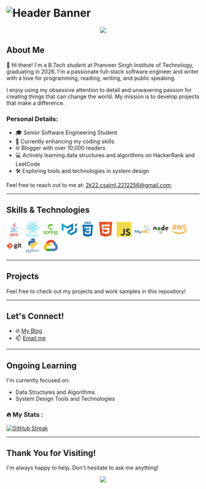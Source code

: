# ![Header Banner](https://via.placeholder.com/1200x200.png?text=Welcome+to+My+GitHub+Profile)

<div id="header" align="center">
  <img src="https://media1.giphy.com/media/HscDLzkO8EOTmgkhQP/giphy.webp?cid=ecf05e47n5tjcyc4ck0tq8lsuffgd30k9w2k4frchigrt28g&ep=v1_gifs_search&rid=giphy.webp&ct=g" width="400"/>
</div>

## About Me

👋 Hi there! I'm a B.Tech student at Pranveer Singh Institute of Technology, graduating in 2026. I'm a passionate full-stack software engineer and writer with a love for programming, reading, writing, and public speaking.

I enjoy using my obsessive attention to detail and unwavering passion for creating things that can change the world. My mission is to develop projects that make a difference.

### Personal Details:
- 🎓 Senior Software Engineering Student
- 🔧 Currently enhancing my coding skills
- 🌐 Blogger with over 10,000 readers
- 💻 Actively learning data structures and algorithms on HackerRank and LeetCode
- 🛠️ Exploring tools and technologies in system design

Feel free to reach out to me at: [2k22.csaiml.2212256@gmail.com](mailto:2k22.csaiml.2212256@gmail.com).

---

## Skills & Technologies
<div>
  <img src="https://github.com/devicons/devicon/blob/master/icons/java/java-original-wordmark.svg" title="Java" alt="Java" width="40" height="40"/>&nbsp;
  <img src="https://github.com/devicons/devicon/blob/master/icons/react/react-original-wordmark.svg" title="React" alt="React" width="40" height="40"/>&nbsp;
  <img src="https://github.com/devicons/devicon/blob/master/icons/spring/spring-original-wordmark.svg" title="Spring" alt="Spring" width="40" height="40"/>&nbsp;
  <img src="https://github.com/devicons/devicon/blob/master/icons/materialui/materialui-original.svg" title="Material UI" alt="Material UI" width="40" height="40"/>&nbsp;
  <img src="https://github.com/devicons/devicon/blob/master/icons/css3/css3-plain-wordmark.svg" title="CSS3" alt="CSS" width="40" height="40"/>&nbsp;
  <img src="https://github.com/devicons/devicon/blob/master/icons/html5/html5-original.svg" title="HTML5" alt="HTML" width="40" height="40"/>&nbsp;
  <img src="https://github.com/devicons/devicon/blob/master/icons/javascript/javascript-original.svg" title="JavaScript" alt="JavaScript" width="40" height="40"/>&nbsp;
  <img src="https://github.com/devicons/devicon/blob/master/icons/mysql/mysql-original-wordmark.svg" title="MySQL" alt="MySQL" width="40" height="40"/>&nbsp;
  <img src="https://github.com/devicons/devicon/blob/master/icons/nodejs/nodejs-original-wordmark.svg" title="NodeJS" alt="NodeJS" width="40" height="40"/>&nbsp;
  <img src="https://github.com/devicons/devicon/blob/master/icons/amazonwebservices/amazonwebservices-plain-wordmark.svg" title="AWS" alt="AWS" width="40" height="40"/>&nbsp;
  <img src="https://github.com/devicons/devicon/blob/master/icons/git/git-original-wordmark.svg" title="Git" alt="Git" width="40" height="40"/>&nbsp;
  <img src="https://github.com/devicons/devicon/blob/master/icons/python/python-original-wordmark.svg" title="Python" alt="Python" width="40" height="40"/>&nbsp;
  <img src="https://github.com/devicons/devicon/blob/master/icons/googlecloud/googlecloud-original.svg" title="Google Cloud" alt="Google Cloud" width="40" height="40"/>
</div>


---

## Projects

Feel free to check out my projects and work samples in this repository!

---

## Let's Connect!

- 🌐 [My Blog](https://yourblogurl.com)
- 📫 [Email me](mailto:2k22.csaiml.2212256@gmail.com)

---

## Ongoing Learning

I'm currently focused on:

- Data Structures and Algorithms
- System Design Tools and Technologies

### :fire: My Stats :
[![GitHub Streak](http://github-readme-streak-stats.herokuapp.com?user=your-github-username&theme=dark&background=000000)](https://git.io/streak-stats)

---

## Thank You for Visiting!

I'm always happy to help. Don't hesitate to ask me anything!

<div align="center">
  <img src="https://media.giphy.com/media/xT1XGJz9B3E1A4X3X6/giphy.gif" width="300" />
</div>
